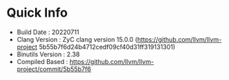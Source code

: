 # Quick Info
* Build Date : 20220711
* Clang Version : ZyC clang version 15.0.0 (https://github.com/llvm/llvm-project 5b55b7f6d24b4712cedf09cf40d31ff319131301)
* Binutils Version : 2.38
* Compiled Based : https://github.com/llvm/llvm-project/commit/5b55b7f6

